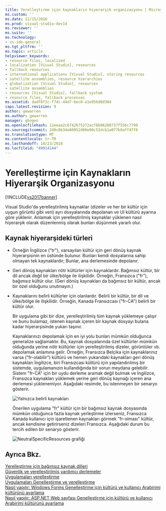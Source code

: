 ```yaml
---
title: Yerelleştirme için kaynakların hiyerarşik organizasyonu | Microsoft Docs
ms.custom: ''
ms.date: 11/15/2016
ms.prod: visual-studio-dev14
ms.reviewer: ''
ms.suite: ''
ms.technology:
- vs-ide-general
ms.tgt_pltfrm: ''
ms.topic: article
helpviewer_keywords:
- resource files, localized
- localization [Visual Studio], resources
- fallback resources
- international applications [Visual Studio], storing resources
- satellite assemblies, resource hierarchies
- globalization [Visual Studio], resources
- satellite assemblies
- resources [Visual Studio], fallback system
- resource files, fallback processes
ms.assetid: dadf8f2c-f74c-44d7-bec0-a1e956d8d38d
caps.latest.revision: 9
author: gewarren
ms.author: gewarren
manager: ghogen
ms.openlocfilehash: 11eeaa2c6742675372acf8b96280737f556c7799
ms.sourcegitcommit: 240c8b34e80952d00e90c52dcb1a077b9aff47f6
ms.translationtype: MT
ms.contentlocale: tr-TR
ms.lasthandoff: 10/23/2018
ms.locfileid: "49914144"
---
```

# <a name="hierarchical-organization-of-resources-for-localization"></a>Yerelleştirme için Kaynakların Hiyerarşik Organizasyonu
[!INCLUDE[vs2017banner](../includes/vs2017banner.md)]

Visual Studio'da yerelleştirilmiş kaynaklar (dizeler ve her bir kültür için uygun görüntü gibi veri) ayrı dosyalarında depolanan ve UI kültürü ayarına göre yüklenir. Anlamak için yerelleştirilmiş kaynaklar yüklenen nasıl hiyerarşik olarak düzenlenmiş olarak bunları düşünmek yararlı olur.  
  
## <a name="kinds-of-resources-in-the-hierarchy"></a>Kaynak hiyerarşideki türleri  
  
- Örneğin İngilizce ("tr"), varsayılan kültür için geri dönüş kaynak hiyerarşisinin en üstünde bulunur. Bunları kendi dosyalarına sahip olmayan tek kaynaklardır; Bunlar, ana derlemesinde depolanır.  
  
- Geri dönüş kaynakları nötr kültürler için kaynaklardır. Bağımsız kültür, bir dil ancak değil bir ülke/bölge ile ilişkilidir. Örneğin, Fransızca ("fr"), bağımsız kültür olur. (Geri dönüş kaynakları da bağımsız bir kültür, ancak bir özel olduğunu unutmayın.)  
  
- Kaynaklarını belirli kültürler için olanlardır. Belirli bir kültür, bir dil ve ülke/bölge ile ilişkilidir. Örneğin, Kanada Fransızcası ("fr-CA") belirli bir kültür olur.  
  
  Bir uygulama gibi bir dize, yerelleştirilmiş tüm kaynak yüklemeye çalışır ve bunu bulamaz, istenen kaynak içeren bir kaynak dosyayı bulana kadar hiyerarşisinde yukarı taşınır.  
  
  Kaynaklarınızı depolamak için en iyi yolu bunları mümkün olduğunca generalize sağlamaktır. Bu, kaynak dosyalarında özel kültürler mümkün olduğunda yerine nötr kültürler için yerelleştirilmiş dizeler, görüntüler vb. depolamak anlamına gelir. Örneğin, Fransızca Belçika için kaynaklarınız varsa ("fr-olabilir") kültürü ve hemen yukarıdaki kaynakları geri dönüş kaynakları İngilizce, biri Fransızcası kültürü için yapılandırılmış bir sistemde, uygulamanızın kullandığında bir sorun meydana gelebilir. Sistem "fr-CA" için bir uydu derleme aramak değil bulmak ve İngilizce, Fransızca kaynakları yüklemek yerine geri dönüş kaynağı içeren ana derlemesi yüklenemiyor. Aşağıdaki resimde, bu istenmeyen bir senaryo gösterir.  
  
  ![Yalnızca belirli kaynakları](../ide/media/vbspecificresourcesonly.gif "vbSpecificResourcesOnly")  
  
  Önerilen uygulama "fr" kültür için bir bağımsız kaynak dosyasında mümkün olduğunca fazla kaynak yerleştirme izlerseniz, Fransızca Kanada kullanıcı için işaretlenen kaynakları görmek "fr-olması" kültür, ancak kendisine getirirseniz dizeleri Fransızca. Aşağıdaki durum bu tercih edilen bir senaryo gösterir.  
  
  ![NeutralSpecificResources grafiği](../ide/media/vbneutralspecificresources.gif "vbNeutralSpecificResources")  
  
## <a name="see-also"></a>Ayrıca Bkz.  
 [Yerelleştirme için bağımsız kaynak dilleri](../ide/neutral-resources-languages-for-localization.md)   
 [Güvenlik ve yerelleştirilmiş yardımcı derlemeler](../ide/security-and-localized-satellite-assemblies.md)   
 [Uygulamaları yerelleştirme](../ide/localizing-applications.md)   
 [Uygulamaları Genelleştirme ve yerelleştirme](../ide/globalizing-and-localizing-applications.md)   
 [Nasıl yapılır: Windows Forms Genelleştirme için kültürü ve kullanıcı Arabirimi kültürünü ayarlama](http://msdn.microsoft.com/en-us/694e049f-0b91-474a-9789-d35124f248f0)   
 [Nasıl yapılır: ASP.NET Web sayfası Genelleştirme için kültürü ve kullanıcı Arabirimi kültürünü ayarlama](http://msdn.microsoft.com/library/76091f86-f967-4687-a40f-de87bd8cc9a0)

